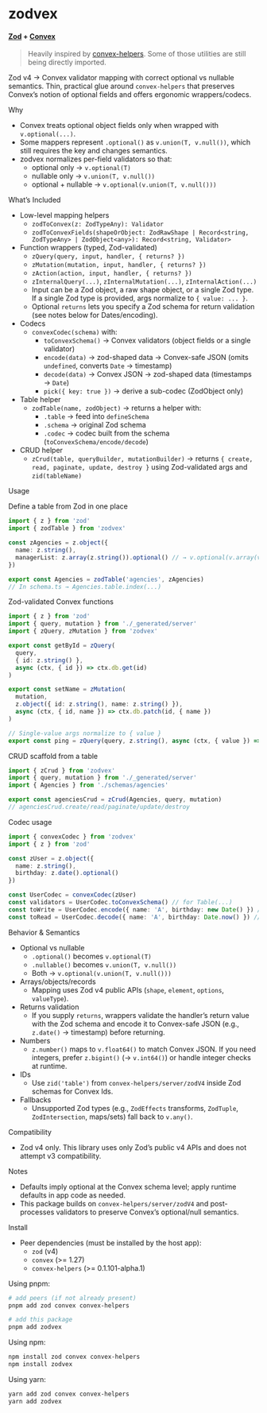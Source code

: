 # zodvex
#### [Zod](https://zod.dev/) + [Convex](https://www.convex.dev/)

> Heavily inspired by [convex-helpers](https://github.com/get-convex/convex-helpers?tab=readme-ov-file). Some of those utilities are still being directly imported.

Zod v4 → Convex validator mapping with correct optional vs nullable semantics. Thin, practical glue around `convex-helpers` that preserves Convex’s notion of optional fields and offers ergonomic wrappers/codecs.

Why

- Convex treats optional object fields only when wrapped with `v.optional(...)`.
- Some mappers represent `.optional()` as `v.union(T, v.null())`, which still requires the key and changes semantics.
- zodvex normalizes per-field validators so that:
  - optional only → `v.optional(T)`
  - nullable only → `v.union(T, v.null())`
  - optional + nullable → `v.optional(v.union(T, v.null()))`

What’s Included

- Low-level mapping helpers
  - `zodToConvex(z: ZodTypeAny): Validator`
  - `zodToConvexFields(shapeOrObject: ZodRawShape | Record<string, ZodTypeAny> | ZodObject<any>): Record<string, Validator>`
- Function wrappers (typed, Zod-validated)
  - `zQuery(query, input, handler, { returns? })`
  - `zMutation(mutation, input, handler, { returns? })`
  - `zAction(action, input, handler, { returns? })`
  - `zInternalQuery(...)`, `zInternalMutation(...)`, `zInternalAction(...)`
  - Input can be a Zod object, a raw shape object, or a single Zod type. If a single Zod type is provided, args normalize to `{ value: ... }`.
  - Optional `returns` lets you specify a Zod schema for return validation (see notes below for Dates/encoding).
- Codecs
  - `convexCodec(schema)` with:
    - `toConvexSchema()` → Convex validators (object fields or a single validator)
    - `encode(data)` → zod-shaped data → Convex-safe JSON (omits `undefined`, converts `Date` → timestamp)
    - `decode(data)` → Convex JSON → zod-shaped data (timestamps → `Date`)
    - `pick({ key: true })` → derive a sub-codec (ZodObject only)
- Table helper
  - `zodTable(name, zodObject)` → returns a helper with:
    - `.table` → feed into `defineSchema`
    - `.schema` → original Zod schema
    - `.codec` → codec built from the schema (`toConvexSchema/encode/decode`)
- CRUD helper
  - `zCrud(table, queryBuilder, mutationBuilder)` → returns `{ create, read, paginate, update, destroy }` using Zod-validated args and `zid(tableName)`

Usage

Define a table from Zod in one place

```ts
import { z } from 'zod'
import { zodTable } from 'zodvex'

const zAgencies = z.object({
  name: z.string(),
  managerList: z.array(z.string()).optional() // → v.optional(v.array(v.string()))
})

export const Agencies = zodTable('agencies', zAgencies)
// In schema.ts → Agencies.table.index(...)
```

Zod-validated Convex functions

```ts
import { z } from 'zod'
import { query, mutation } from './_generated/server'
import { zQuery, zMutation } from 'zodvex'

export const getById = zQuery(
  query,
  { id: z.string() },
  async (ctx, { id }) => ctx.db.get(id)
)

export const setName = zMutation(
  mutation,
  z.object({ id: z.string(), name: z.string() }),
  async (ctx, { id, name }) => ctx.db.patch(id, { name })
)

// Single-value args normalize to { value }
export const ping = zQuery(query, z.string(), async (ctx, { value }) => value)
```

CRUD scaffold from a table

```ts
import { zCrud } from 'zodvex'
import { query, mutation } from './_generated/server'
import { Agencies } from './schemas/agencies'

export const agenciesCrud = zCrud(Agencies, query, mutation)
// agenciesCrud.create/read/paginate/update/destroy
```

Codec usage

```ts
import { convexCodec } from 'zodvex'
import { z } from 'zod'

const zUser = z.object({
  name: z.string(),
  birthday: z.date().optional()
})

const UserCodec = convexCodec(zUser)
const validators = UserCodec.toConvexSchema() // for Table(...)
const toWrite = UserCodec.encode({ name: 'A', birthday: new Date() }) // Date → timestamp
const toRead = UserCodec.decode({ name: 'A', birthday: Date.now() }) // timestamp → Date
```

Behavior & Semantics

- Optional vs nullable
  - `.optional()` becomes `v.optional(T)`
  - `.nullable()` becomes `v.union(T, v.null())`
  - Both → `v.optional(v.union(T, v.null()))`
- Arrays/objects/records
  - Mapping uses Zod v4 public APIs (`shape`, `element`, `options`, `valueType`).
- Returns validation
  - If you supply `returns`, wrappers validate the handler’s return value with the Zod schema and encode it to Convex-safe JSON (e.g., `z.date()` → timestamp) before returning.
- Numbers
  - `z.number()` maps to `v.float64()` to match Convex JSON. If you need integers, prefer `z.bigint()` (→ `v.int64()`) or handle integer checks at runtime.
- IDs
  - Use `zid('table')` from `convex-helpers/server/zodV4` inside Zod schemas for Convex Ids.
- Fallbacks
  - Unsupported Zod types (e.g., `ZodEffects` transforms, `ZodTuple`, `ZodIntersection`, maps/sets) fall back to `v.any()`.

Compatibility

- Zod v4 only. This library uses only Zod’s public v4 APIs and does not attempt v3 compatibility.

Notes

- Defaults imply optional at the Convex schema level; apply runtime defaults in app code as needed.
- This package builds on `convex-helpers/server/zodV4` and post-processes validators to preserve Convex’s optional/null semantics.

Install

- Peer dependencies (must be installed by the host app):
  - `zod` (v4)
  - `convex` (>= 1.27)
  - `convex-helpers` (>= 0.1.101-alpha.1)

Using pnpm:

```bash
# add peers (if not already present)
pnpm add zod convex convex-helpers

# add this package
pnpm add zodvex
```

Using npm:

```bash
npm install zod convex convex-helpers
npm install zodvex
```

Using yarn:

```bash
yarn add zod convex convex-helpers
yarn add zodvex
```
